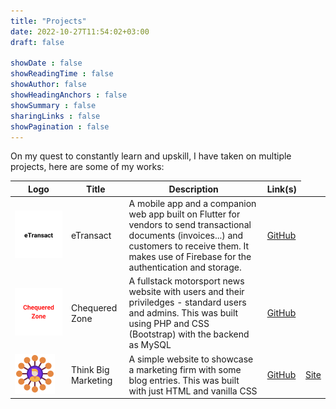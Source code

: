 ```yaml
---
title: "Projects"
date: 2022-10-27T11:54:02+03:00
draft: false

showDate : false
showReadingTime : false
showAuthor: false
showHeadingAnchors : false
showSummary : false
sharingLinks : false
showPagination : false
---
```


On my quest to constantly learn and upskill, I have taken on multiple projects, here are some of my works:

<table>
    <thead>
        <tr>
            <th>Logo</th>
            <th>Title</th>
            <th>Description</th>
            <th>Link(s)</th>
        </tr>
    </thead>
    <tbody>
         <tr>
            <td><img class="customEntitityAlbum" src="etransact-text-logo.png"/></td>
            <td>eTransact</td>
            <td>A mobile app and a companion web app built on Flutter for vendors to send transactional documents (invoices...) and customers to receive them. It makes use of Firebase for the authentication and storage. </td>
            <td><a target="_blank" href="https://github.com/insidemordecai/etransact/">GitHub</a></td>
        </tr>
         <tr>
            <td><img class="customEntitityAlbum" src="cz-text-logo.png"/></td>
            <td>Chequered Zone</td>
            <td>A fullstack motorsport news website with users and their priviledges - standard users and admins. This was built using PHP and CSS (Bootstrap) with the backend as MySQL</td>
            <td><a target="_blank" href="https://github.com/insidemordecai/chequered-zone/">GitHub</a></td>
        </tr>
         <tr>
            <td><img class="customEntitityAlbum" src="tbm-logo.png"/></td>
            <td>Think Big Marketing</td>
            <td>A simple website to showcase a marketing firm with some blog entries. This was built with just HTML and vanilla CSS</td>
            <td><a target="_blank" href="https://github.com/insidemordecai/think-big-marketing/">GitHub</a></td>
            <td><a target="_blank" href="https://insidemordecai.github.io/think-big-marketing/">Site</a></td>
        </tr>
    </tbody>
</table>